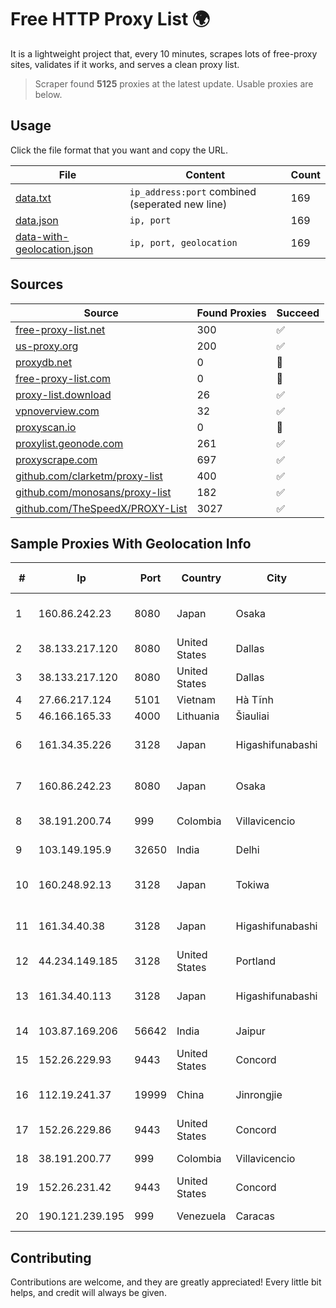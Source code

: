 
# Free HTTP Proxy List 🌍

It is a lightweight project that, every 10 minutes, scrapes lots of free-proxy sites, validates if it works, and serves a clean proxy list.


> Scraper found **5125** proxies at the latest update. Usable proxies are below.

## Usage

Click the file format that you want and copy the URL.


|File|Content|Count|
|----|-------|-----|
|[data.txt](https://raw.githubusercontent.com/themiralay/Proxy-List-World/master/data.txt)|`ip_address:port` combined (seperated new line)|169|
|[data.json](https://raw.githubusercontent.com/themiralay/Proxy-List-World/master/data.json)|`ip, port`|169|
|[data-with-geolocation.json](https://raw.githubusercontent.com/themiralay/Proxy-List-World/master/data-with-geolocation.json)|`ip, port, geolocation`|169|

## Sources

|Source|Found Proxies|Succeed|
|------|-------------|-------|
|[free-proxy-list.net](https://free-proxy-list.net)|300|✅|
|[us-proxy.org](https://www.us-proxy.org)|200|✅|
|[proxydb.net](http://proxydb.net)|0|🚫|
|[free-proxy-list.com](https://free-proxy-list.com/?page=&port=&type%5B%5D=http&type%5B%5D=https&up_time=0&search=Search)|0|🚫|
|[proxy-list.download](https://www.proxy-list.download/HTTP)|26|✅|
|[vpnoverview.com](https://vpnoverview.com/privacy/anonymous-browsing/free-proxy-servers)|32|✅|
|[proxyscan.io](https://www.proxyscan.io)|0|🚫|
|[proxylist.geonode.com](https://proxylist.geonode.com/api/proxy-list?limit=300&page=1&sort_by=lastChecked&sort_type=desc&protocols=http,https)|261|✅|
|[proxyscrape.com](https://api.proxyscrape.com/v2/?request=displayproxies&protocol=http&timeout=10000&country=all&ssl=all&anonymity=all)|697|✅|
|[github.com/clarketm/proxy-list](https://raw.githubusercontent.com/clarketm/proxy-list/master/proxy-list-raw.txt)|400|✅|
|[github.com/monosans/proxy-list](https://raw.githubusercontent.com/monosans/proxy-list/main/proxies/http.txt)|182|✅|
|[github.com/TheSpeedX/PROXY-List](https://raw.githubusercontent.com/TheSpeedX/PROXY-List/master/http.txt)|3027|✅|


## Sample Proxies With Geolocation Info

|#|Ip|Port|Country|City|Internet Service Provider|
|-|--|----|-------|----|-------------------------|
|1|160.86.242.23|8080|Japan|Osaka|Sony Network Communications Inc|
|2|38.133.217.120|8080|United States|Dallas|ContentKeeper Technologies|
|3|38.133.217.120|8080|United States|Dallas|ContentKeeper Technologies|
|4|27.66.217.124|5101|Vietnam|Hà Tĩnh|Viettel Group|
|5|46.166.165.33|4000|Lithuania|Šiauliai|Cherry Servers|
|6|161.34.35.226|3128|Japan|Higashifunabashi|NTT PC Communications, Inc.|
|7|160.86.242.23|8080|Japan|Osaka|Sony Network Communications Inc|
|8|38.191.200.74|999|Colombia|Villavicencio|Cogent Communications|
|9|103.149.195.9|32650|India|Delhi|Kavya Internet Services Pvt Ltd|
|10|160.248.92.13|3128|Japan|Tokiwa|NTT PC Communications, Inc.|
|11|161.34.40.38|3128|Japan|Higashifunabashi|NTT PC Communications, Inc.|
|12|44.234.149.185|3128|United States|Portland|Amazon.com, Inc.|
|13|161.34.40.113|3128|Japan|Higashifunabashi|NTT PC Communications, Inc.|
|14|103.87.169.206|56642|India|Jaipur|Tejays Industries Pvt Ltd|
|15|152.26.229.93|9443|United States|Concord|MCNC|
|16|112.19.241.37|19999|China|Jinrongjie|China Mobile Communications Corporation|
|17|152.26.229.86|9443|United States|Concord|MCNC|
|18|38.191.200.77|999|Colombia|Villavicencio|Cogent Communications|
|19|152.26.231.42|9443|United States|Concord|MCNC|
|20|190.121.239.195|999|Venezuela|Caracas|Corporacion Digitel C.A|



## Contributing

Contributions are welcome, and they are greatly appreciated! Every
little bit helps, and credit will always be given.

